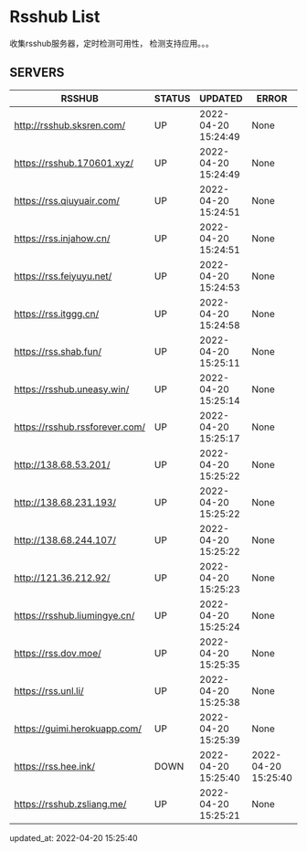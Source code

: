 # Rsshub List

收集rsshub服务器，定时检测可用性， 检测支持应用。。。


## SERVERS

|  RSSHUB   | STATUS  | UPDATED  | ERROR  | TWITTER |  
|  ----  | ----  | ----  | ----  | ---- |  
| http://rsshub.sksren.com/ | UP | 2022-04-20 15:24:49 | None |OK|  
| https://rsshub.170601.xyz/ | UP | 2022-04-20 15:24:49 | None |OK|  
| https://rss.qiuyuair.com/ | UP | 2022-04-20 15:24:51 | None ||  
| https://rss.injahow.cn/ | UP | 2022-04-20 15:24:51 | None ||  
| https://rss.feiyuyu.net/ | UP | 2022-04-20 15:24:53 | None ||  
| https://rss.itggg.cn/ | UP | 2022-04-20 15:24:58 | None ||  
| https://rss.shab.fun/ | UP | 2022-04-20 15:25:11 | None |OK|  
| https://rsshub.uneasy.win/ | UP | 2022-04-20 15:25:14 | None |OK|  
| https://rsshub.rssforever.com/ | UP | 2022-04-20 15:25:17 | None |OK|  
| http://138.68.53.201/ | UP | 2022-04-20 15:25:22 | None ||  
| http://138.68.231.193/ | UP | 2022-04-20 15:25:22 | None ||  
| http://138.68.244.107/ | UP | 2022-04-20 15:25:22 | None ||  
| http://121.36.212.92/ | UP | 2022-04-20 15:25:23 | None ||  
| https://rsshub.liumingye.cn/ | UP | 2022-04-20 15:25:24 | None ||  
| https://rss.dov.moe/ | UP | 2022-04-20 15:25:35 | None |OK|  
| https://rss.unl.li/ | UP | 2022-04-20 15:25:38 | None ||  
| https://guimi.herokuapp.com/ | UP | 2022-04-20 15:25:39 | None ||  
| https://rss.hee.ink/ | DOWN | 2022-04-20 15:25:40 | 2022-04-20 15:25:40 |  
| https://rsshub.zsliang.me/ | UP | 2022-04-20 15:25:21 | None |OK|  
  

updated_at: 2022-04-20 15:25:40  
